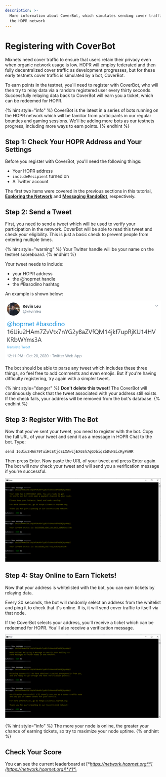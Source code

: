 ```yaml
---
description: >-
  More information about CoverBot, which simulates sending cover traffic through
  the HOPR network
---
```


# Registering with CoverBot

Mixnets need cover traffic to ensure that users retain their privacy even when organic network usage is low. HOPR will employ federated and then fully decentralized cover traffic as development progresses, but for these early testnets cover traffic is simulated by a bot, CoverBot.

To earn points in the testnet, you'll need to register with CoverBot, who will then try to relay data via a random registered user every thirty seconds. Successfully relaying data back to CoverBot will earn you a ticket, which can be redeemed for HOPR.

{% hint style="info" %}
CoverBot is the latest in a series of bots running on the HOPR network which will be familiar from participants in our regular bounties and gaming sessions. We'll be adding more bots as our testnets progress, including more ways to earn points.
{% endhint %}

## Step 1: Check Your HOPR Address and Your Settings

Before you register with CoverBot, you'll need the following things:

- Your HOPR address
- `includeRecipient` turned on
- A Twitter account

The first two items were covered in the previous sections in this tutorial, [**Exploring the Network**](exploring-the-network.md#finding-your-address) and [**Messaging RandoBot**](randobot.md#step-2-turn-on-includerecipient), respectively.

## Step 2: Send a Tweet

First, you need to send a tweet which will be used to verify your participation in the network. CoverBot will be able to read this tweet and check your eligibility. This is just a basic check to prevent people from entering multiple times.

{% hint style="warning" %}
Your Twitter handle will be your name on the testnet scoreboard.
{% endhint %}

Your tweet needs to include:

- your HOPR address
- the @hoprnet handle
- the \#Basodino hashtag

An example is shown below:

![](../.gitbook/assets/example-tweet.png)

The bot should be able to parse any tweet which includes these three things, so feel free to add comments and even emojis. But if you're having difficulty registering, try again with a simpler tweet.

{% hint style="danger" %}
**Don't delete this tweet!** The CoverBot will continuously check that the tweet associated with your address still exists. If the check fails, your address will be removed from the bot's database.
{% endhint %}

## Step 3: Register With The Bot

Now that you've sent your tweet, you need to register with the bot. Copy the full URL of your tweet and send it as a message in HOPR Chat to the bot. Type:

```text
send 16Uiu2HAm79TuiHcEtjcELXAwcjEX6Sh7qGDbiqZbDvHSicRyPm9R
```

Then press Enter. Now paste the URL of your tweet and press Enter again. The bot will now check your tweet and will send you a verification message if you're successful.

![](../.gitbook/assets/verification-1.png)

## Step 4: Stay Online to Earn Tickets!

Now that your address is whitelisted with the bot, you can earn tickets by relaying data.

Every 30 seconds, the bot will randomly select an address from the whitelist and ping it to check that it's online. If is, it will send cover traffic to itself via that node.

If the CoverBot selects your address, you'll receive a ticket which can be redeemed for HOPR. You'll also receive a verification message.

![](../.gitbook/assets/verification-2.png)

{% hint style="info" %}
The more your node is online, the greater your chance of earning tickets, so try to maximize your node uptime.
{% endhint %}

## Check Your Score

You can see the current leaderboard at [**https://network.hoprnet.org**](https://network.hoprnet.org)\*\*\*\*

